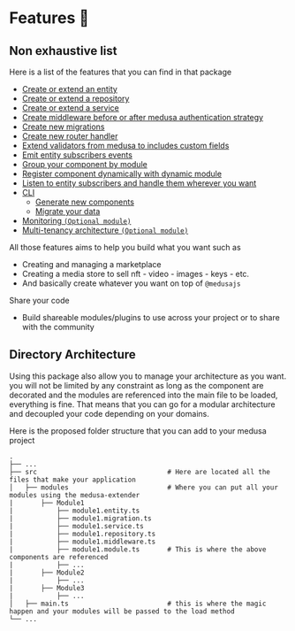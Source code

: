 # Features :monocle_face:

## Non exhaustive list

Here is a list of the features that you can find in that package

- [Create or extend an entity](https://adrien2p.github.io/medusa-extender/#/?id=decorators)
- [Create or extend a repository](https://adrien2p.github.io/medusa-extender/#/?id=decorators)
- [Create or extend a service](https://adrien2p.github.io/medusa-extender/#/?id=decorators)
- [Create middleware before or after medusa authentication strategy](https://adrien2p.github.io/medusa-extender/#/?id=decorators)
- [Create new migrations](https://adrien2p.github.io/medusa-extender/#/?id=decorators)
- [Create new router handler](https://adrien2p.github.io/medusa-extender/#/?id=decorators)
- [Extend validators from medusa to includes custom fields](https://adrien2p.github.io/medusa-extender/#/?id=decorators)
- [Emit entity subscribers events](https://adrien2p.github.io/medusa-extender/#/?id=decorators)
- [Group your component by module](https://adrien2p.github.io/medusa-extender/#/?id=module)
- [Register component dynamically with dynamic module](https://adrien2p.github.io/medusa-extender/#/?id=module-dynamic-module)
- [Listen to entity subscribers and handle them wherever you want](https://adrien2p.github.io/medusa-extender/#/?id=decorators)
- [CLI](https://adrien2p.github.io/medusa-extender/#/?id=cli-medex)
    - [Generate new components](https://adrien2p.github.io/medusa-extender/#/?id=cli-medex)
    - [Migrate your data](https://adrien2p.github.io/medusa-extender/#/?id=cli-medex)
- [Monitoring `(Optional module)`](https://adrien2p.github.io/medusa-extender/#/?id=monitoring)
- [Multi-tenancy architecture `(Optional module)`](#https://adrien2p.github.io/medusa-extender/#/?id=multi-tenancy)

All those features aims to help you build what you want such as

- Creating and managing a marketplace
- Creating a media store to sell nft - video - images - keys - etc.
- And basically create whatever you want on top of `@medusajs`

Share your code

- Build shareable modules/plugins to use across your project or to share with the community

## Directory Architecture

Using this package also allow you to manage your architecture as you want.
you will not be limited by any constraint as long as the component are decorated
and the modules are referenced into the main file to be loaded, everything is fine.
That means that you can go for a modular architecture and decoupled
your code depending on your domains.

Here is the proposed folder structure that you can add to your medusa project

```text
.
├── ...
├── src                                 # Here are located all the files that make your application
│   ├── modules                         # Where you can put all your modules using the medusa-extender
|       ├── Module1
|           ├── module1.entity.ts
|           ├── module1.migration.ts
|           ├── module1.service.ts
|           ├── module1.repository.ts
|           ├── module1.middleware.ts
|           ├── module1.module.ts       # This is where the above components are referenced
|           ├── ...
|       ├── Module2
|           ├── ...
|       ├── Module3
|           ├── ...
│   ├── main.ts                         # this is where the magic happen and your modules will be passed to the load method
└── ...
```